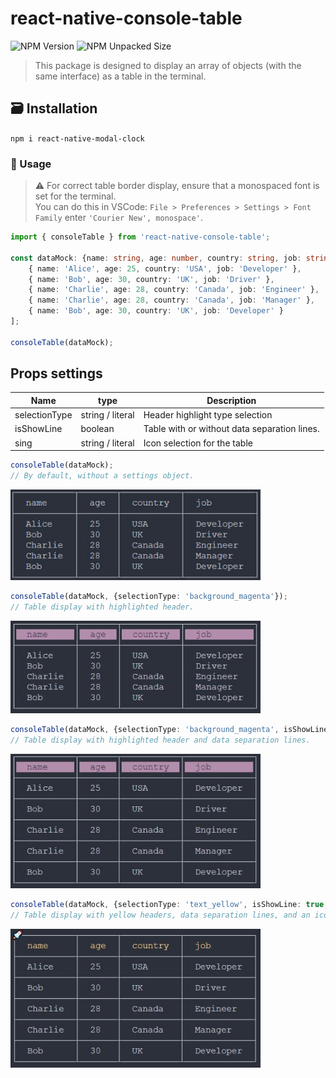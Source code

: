 # react-native-console-table

![NPM Version](https://img.shields.io/npm/v/react-native-console-table?color=%233d82c9)
![NPM Unpacked Size](https://img.shields.io/npm/unpacked-size/react-native-console-table)



>This package is designed to display an array of objects (with the same interface) as a table in the terminal.

## 🗃️ Installation
`npm i react-native-modal-clock`

### 📖 Usage

>⚠️ For correct table border display, ensure that a monospaced font is set for the terminal.\
>You can do this in VSCode: `File > Preferences > Settings > Font Family` enter `'Courier New', monospace'`.

```typescript
import { consoleTable } from 'react-native-console-table';

const dataMock: {name: string, age: number, country: string, job: string}[] = [
    { name: 'Alice', age: 25, country: 'USA', job: 'Developer' },
    { name: 'Bob', age: 30, country: 'UK', job: 'Driver' },
    { name: 'Charlie', age: 28, country: 'Canada', job: 'Engineer' },
    { name: 'Charlie', age: 28, country: 'Canada', job: 'Manager' },
    { name: 'Bob', age: 30, country: 'UK', job: 'Developer' }
];

consoleTable(dataMock);
```
## Props settings

| Name | type | Description |
|--|--|--|
| selectionType | string / literal | Header highlight type selection |
| isShowLine | boolean | Table with or without data separation lines. |
| sing | string / literal | Icon selection for the table |


```typescript
consoleTable(dataMock);
// By default, without a settings object.
```

<img src="./img/1.jpg" alt="Описание изображения" width="400" >

```typescript
consoleTable(dataMock, {selectionType: 'background_magenta'});
// Table display with highlighted header.
```

<img src="./img/2.JPG" alt="Описание изображения" width="400" >

```typescript
consoleTable(dataMock, {selectionType: 'background_magenta', isShowLine: true});
// Table display with highlighted header and data separation lines.
```

<img src="./img/3.JPG" alt="Описание изображения" width="400" >

```typescript
consoleTable(dataMock, {selectionType: 'text_yellow', isShowLine: true, sing: 'rocket'});
// Table display with yellow headers, data separation lines, and an icon.
```

<img src="./img/4.JPG" alt="Описание изображения" width="400" >




